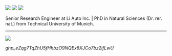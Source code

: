 [![](https://img.shields.io/badge/🌐website-gray?&style=for-the-badge)](https://wangyida.github.io/)
[![](https://img.shields.io/badge/linkedin-%230077B5.svg?&style=for-the-badge&logo=linkedin&logoColor=white)](https://www.linkedin.com/in/yida-wang-910123/)
[![](https://img.shields.io/badge/googlescholar-%234285F4.svg?&style=for-the-badge&logo=google-scholar&logoColor=white)](https://scholar.google.de/citations?user=HpfFgYIAAAAJ&hl=en)

Senior Research Engineer at Li Auto Inc. | PhD in Natural Sciences (Dr. rer. nat.) from Technical University of Munich.

---

<img align="center" src="https://github-readme-stats.vercel.app/api?username=wangyida&count_private=true&show_icons=true&theme=transparent" />

*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*
